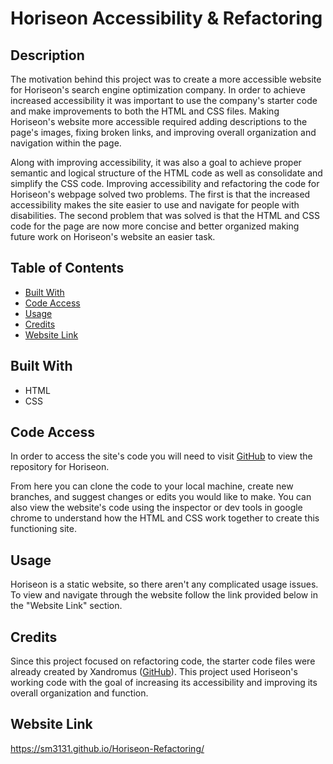 # Horiseon Accessibility & Refactoring

## Description
The motivation behind this project was to create a more accessible website for Horiseon's search engine optimization company. In order to achieve increased accessibility it was important to use the company's starter code and make improvements to both the HTML and CSS files. Making Horiseon's website more accessible required adding descriptions to the page's images, fixing broken links, and improving overall organization and navigation within the page. 

Along with improving accessibility, it was also a goal to achieve proper semantic and logical structure of the HTML code as well as consolidate and simplify the CSS code. Improving accessibility and refactoring the code for Horiseon's webpage solved two problems. The first is that the increased accessibility makes the site easier to use and navigate for people with disabilities. The second problem that was solved is that the HTML and CSS code for the page are now more concise and better organized making future work on Horiseon's website an easier task. 


## Table of Contents 

- [Built With](#built-with)
- [Code Access](#code-access)
- [Usage](#usage)
- [Credits](#credits)
- [Website Link](#website-link)

## Built With
* HTML
* CSS

## Code Access

In order to access the site's code you will need to visit [GitHub](https://github.com/sm3131/Horiseon-Refactoring) to view the repository for Horiseon. 

From here you can clone the code to your local machine, create new branches, and suggest changes or edits you would like to make. You can also view the website's code using the inspector or dev tools in google chrome to understand how the HTML and CSS work together to create this functioning site. 

## Usage

Horiseon is a static website, so there aren't any complicated usage issues. To view and navigate through the website follow the link provided below in the "Website Link" section.

## Credits

Since this project focused on refactoring code, the starter code files were already created by Xandromus ([GitHub](https://github.com/coding-boot-camp/urban-octo-telegram)). This project used Horiseon's working code with the goal of increasing its accessibility and improving its overall organization and function.

## Website Link

https://sm3131.github.io/Horiseon-Refactoring/
